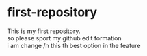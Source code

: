 # first-repository
This is my first repository.
<br>
so please sport my github edit formation
<br>
i am change /n
this th best option in the feature
